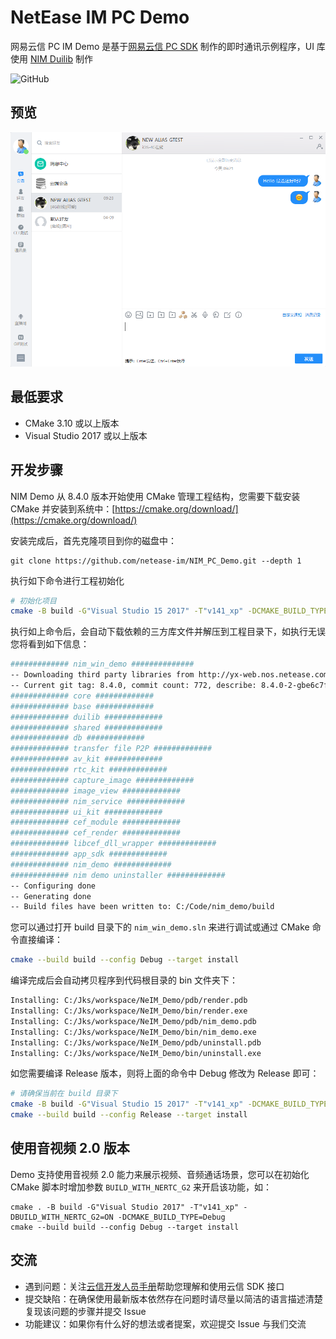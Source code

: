 # NetEase IM PC Demo

网易云信 PC IM Demo 是基于[网易云信 PC SDK](https://yunxin.163.com/im-sdk-demo) 制作的即时通讯示例程序，UI 库使用 [NIM Duilib](https://github.com/netease-im/NIM_Duilib_Framework) 制作

![GitHub](https://img.shields.io/badge/license-MIT-green.svg)

## 预览

![preview](PREVIEW.png)

## 最低要求

 - CMake 3.10 或以上版本
 - Visual Studio 2017 或以上版本

## 开发步骤

NIM Demo 从 8.4.0 版本开始使用 CMake 管理工程结构，您需要下载安装 CMake 并安装到系统中：[https://cmake.org/download/](https://cmake.org/download/)

安装完成后，首先克隆项目到你的磁盘中：

```
git clone https://github.com/netease-im/NIM_PC_Demo.git --depth 1
```

执行如下命令进行工程初始化

```bash
# 初始化项目
cmake -B build -G"Visual Studio 15 2017" -T"v141_xp" -DCMAKE_BUILD_TYPE=Debug
```

执行如上命令后，会自动下载依赖的三方库文件并解压到工程目录下，如执行无误您将看到如下信息：

```bash
############# nim_win_demo ##############
-- Downloading third party libraries from http://yx-web.nos.netease.com/package/1619524144/nim_demo_build_libraries_x86_debug.zip
-- Current git tag: 8.4.0, commit count: 772, describe: 8.4.0-2-gbe6c7fea
############# core #############
############# base #############
############# duilib #############
############# shared #############
############# db #############
############# transfer file P2P #############
############# av_kit #############
############# rtc_kit #############
############# capture_image #############
############# image_view #############
############# nim_service #############
############# ui_kit #############
############# cef_module #############
############# cef_render #############
############# libcef_dll_wrapper #############
############# app_sdk #############
############# nim_demo #############
############# nim demo uninstaller #############
-- Configuring done
-- Generating done
-- Build files have been written to: C:/Code/nim_demo/build
```

您可以通过打开 build 目录下的 `nim_win_demo.sln` 来进行调试或通过 CMake 命令直接编译：

```bash
cmake --build build --config Debug --target install
```

编译完成后会自动拷贝程序到代码根目录的 bin 文件夹下：

```bash
Installing: C:/Jks/workspace/NeIM_Demo/pdb/render.pdb
Installing: C:/Jks/workspace/NeIM_Demo/bin/render.exe
Installing: C:/Jks/workspace/NeIM_Demo/pdb/nim_demo.pdb
Installing: C:/Jks/workspace/NeIM_Demo/bin/nim_demo.exe
Installing: C:/Jks/workspace/NeIM_Demo/pdb/uninstall.pdb
Installing: C:/Jks/workspace/NeIM_Demo/bin/uninstall.exe
```

如您需要编译 Release 版本，则将上面的命令中 Debug 修改为 Release 即可：

```bash
# 请确保当前在 build 目录下
cmake -B build -G"Visual Studio 15 2017" -T"v141_xp" -DCMAKE_BUILD_TYPE=Release
cmake --build build --config Release --target install
```

## 使用音视频 2.0 版本

Demo 支持使用音视频 2.0 能力来展示视频、音频通话场景，您可以在初始化 CMake 脚本时增加参数 `BUILD_WITH_NERTC_G2` 来开启该功能，如：

```
cmake . -B build -G"Visual Studio 2017" -T"v141_xp" -DBUILD_WITH_NERTC_G2=ON -DCMAKE_BUILD_TYPE=Debug
cmake --build build --config Debug --target install
```

## 交流

 - 遇到问题：关注[云信开发人员手册](https://dev.yunxin.163.com/)帮助您理解和使用云信 SDK 接口
 - 提交缺陷：在确保使用最新版本依然存在问题时请尽量以简洁的语言描述清楚复现该问题的步骤并提交 Issue
 - 功能建议：如果你有什么好的想法或者提案，欢迎提交 Issue 与我们交流
